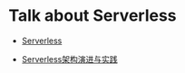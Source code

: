 # Talk about Serverless

- [Serverless](https://en.wikipedia.org/wiki/Serverless_computing)

- [Serverless架构演进与实践](https://cloud.tencent.com/developer/article/2136537?from=article.detail.1596739&areaSource=106000.1&traceId=oxoROkydiPkg9BMFhfsky)
